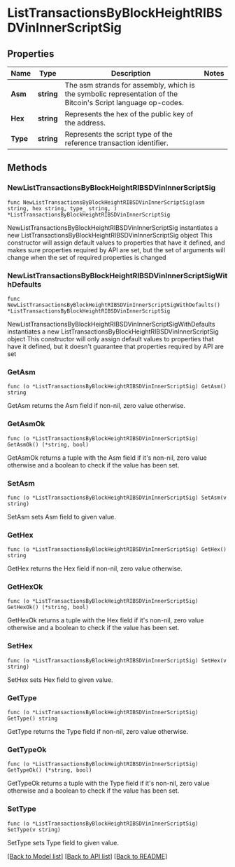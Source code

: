 # ListTransactionsByBlockHeightRIBSDVinInnerScriptSig

## Properties

Name | Type | Description | Notes
------------ | ------------- | ------------- | -------------
**Asm** | **string** | The asm strands for assembly, which is the symbolic representation of the Bitcoin&#39;s Script language op-codes. | 
**Hex** | **string** | Represents the hex of the public key of the address. | 
**Type** | **string** | Represents the script type of the reference transaction identifier. | 

## Methods

### NewListTransactionsByBlockHeightRIBSDVinInnerScriptSig

`func NewListTransactionsByBlockHeightRIBSDVinInnerScriptSig(asm string, hex string, type_ string, ) *ListTransactionsByBlockHeightRIBSDVinInnerScriptSig`

NewListTransactionsByBlockHeightRIBSDVinInnerScriptSig instantiates a new ListTransactionsByBlockHeightRIBSDVinInnerScriptSig object
This constructor will assign default values to properties that have it defined,
and makes sure properties required by API are set, but the set of arguments
will change when the set of required properties is changed

### NewListTransactionsByBlockHeightRIBSDVinInnerScriptSigWithDefaults

`func NewListTransactionsByBlockHeightRIBSDVinInnerScriptSigWithDefaults() *ListTransactionsByBlockHeightRIBSDVinInnerScriptSig`

NewListTransactionsByBlockHeightRIBSDVinInnerScriptSigWithDefaults instantiates a new ListTransactionsByBlockHeightRIBSDVinInnerScriptSig object
This constructor will only assign default values to properties that have it defined,
but it doesn't guarantee that properties required by API are set

### GetAsm

`func (o *ListTransactionsByBlockHeightRIBSDVinInnerScriptSig) GetAsm() string`

GetAsm returns the Asm field if non-nil, zero value otherwise.

### GetAsmOk

`func (o *ListTransactionsByBlockHeightRIBSDVinInnerScriptSig) GetAsmOk() (*string, bool)`

GetAsmOk returns a tuple with the Asm field if it's non-nil, zero value otherwise
and a boolean to check if the value has been set.

### SetAsm

`func (o *ListTransactionsByBlockHeightRIBSDVinInnerScriptSig) SetAsm(v string)`

SetAsm sets Asm field to given value.


### GetHex

`func (o *ListTransactionsByBlockHeightRIBSDVinInnerScriptSig) GetHex() string`

GetHex returns the Hex field if non-nil, zero value otherwise.

### GetHexOk

`func (o *ListTransactionsByBlockHeightRIBSDVinInnerScriptSig) GetHexOk() (*string, bool)`

GetHexOk returns a tuple with the Hex field if it's non-nil, zero value otherwise
and a boolean to check if the value has been set.

### SetHex

`func (o *ListTransactionsByBlockHeightRIBSDVinInnerScriptSig) SetHex(v string)`

SetHex sets Hex field to given value.


### GetType

`func (o *ListTransactionsByBlockHeightRIBSDVinInnerScriptSig) GetType() string`

GetType returns the Type field if non-nil, zero value otherwise.

### GetTypeOk

`func (o *ListTransactionsByBlockHeightRIBSDVinInnerScriptSig) GetTypeOk() (*string, bool)`

GetTypeOk returns a tuple with the Type field if it's non-nil, zero value otherwise
and a boolean to check if the value has been set.

### SetType

`func (o *ListTransactionsByBlockHeightRIBSDVinInnerScriptSig) SetType(v string)`

SetType sets Type field to given value.



[[Back to Model list]](../README.md#documentation-for-models) [[Back to API list]](../README.md#documentation-for-api-endpoints) [[Back to README]](../README.md)


